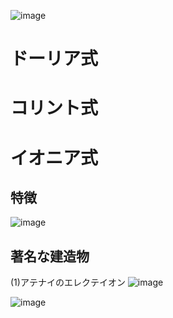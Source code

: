 
![image](https://user-images.githubusercontent.com/82156802/169731725-a10927a9-5ae6-465a-aa0a-6f0c08ba4690.png)

# ドーリア式

# コリント式

# イオニア式
## 特徴

![image](https://user-images.githubusercontent.com/82156802/169731780-c861eb53-bb6a-4a83-b65b-dcfb44bcdcd6.png)

## 著名な建造物
(1)アテナイのエレクテイオン
![image](https://user-images.githubusercontent.com/82156802/169731628-e8be0078-e298-44f6-8009-922559d4a782.png)

![image](https://user-images.githubusercontent.com/82156802/169731533-af986a8b-88a0-4b99-a704-f2ddd1ee5ae1.png)
